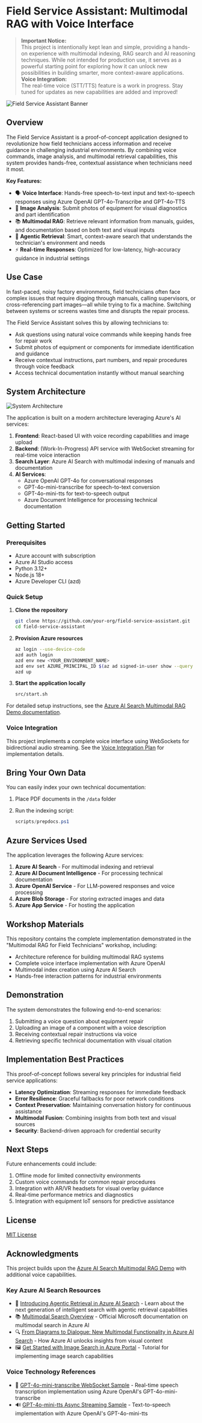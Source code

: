# Field Service Assistant: Multimodal RAG with Voice Interface

> **Important Notice:**  
> This project is intentionally kept lean and simple, providing a hands-on experience with multimodal indexing, RAG search and AI reasoning techniques. While not intended for production use, it serves as a powerful starting point for exploring how it can unlock new possibilities in building smarter, more context-aware applications.
> **Voice Integration:**  
> The real-time voice (STT/TTS) feature is a work in progress. Stay tuned for updates as new capabilities are added and improved!

![Field Service Assistant Banner](docs/images/main_page.png)

## Overview

The Field Service Assistant is a proof-of-concept application designed to revolutionize how field technicians access information and receive guidance in challenging industrial environments. By combining voice commands, image analysis, and multimodal retrieval capabilities, this system provides hands-free, contextual assistance when technicians need it most.

**Key Features:**

- 🗣️ **Voice Interface**: Hands-free speech-to-text input and text-to-speech responses using Azure OpenAI GPT-4o-Transcribe and GPT-4o-TTS
- 📸 **Image Analysis**: Submit photos of equipment for visual diagnostics and part identification
- 📚 **Multimodal RAG**: Retrieve relevant information from manuals, guides, and documentation based on both text and visual inputs
- 🧠 **Agentic Retrieval**: Smart, context-aware search that understands the technician's environment and needs
- ⚡ **Real-time Responses**: Optimized for low-latency, high-accuracy guidance in industrial settings

## Use Case

In fast-paced, noisy factory environments, field technicians often face complex issues that require digging through manuals, calling supervisors, or cross-referencing part images—all while trying to fix a machine. Switching between systems or screens wastes time and disrupts the repair process.

The Field Service Assistant solves this by allowing technicians to:

- Ask questions using natural voice commands while keeping hands free for repair work
- Submit photos of equipment or components for immediate identification and guidance
- Receive contextual instructions, part numbers, and repair procedures through voice feedback
- Access technical documentation instantly without manual searching

## System Architecture

![System Architecture](docs/images/water_damage_citations.png)

The application is built on a modern architecture leveraging Azure's AI services:

1. **Frontend**: React-based UI with voice recording capabilities and image upload
2. **Backend**: (Work-In-Progress) API service with WebSocket streaming for real-time voice interaction
3. **Search Layer**: Azure AI Search with multimodal indexing of manuals and documentation
4. **AI Services**:
   - Azure OpenAI GPT-4o for conversational responses
   - GPT-4o-mini-transcribe for speech-to-text conversion
   - GPT-4o-mini-tts for text-to-speech output
   - Azure Document Intelligence for processing technical documentation

## Getting Started

### Prerequisites

- Azure account with subscription
- Azure AI Studio access
- Python 3.12+
- Node.js 18+
- Azure Developer CLI (azd)

### Quick Setup

1. **Clone the repository**

   ```bash
   git clone https://github.com/your-org/field-service-assistant.git
   cd field-service-assistant
   ```

2. **Provision Azure resources**

   ```bash
   az login --use-device-code
   azd auth login
   azd env new <YOUR_ENVIRONMENT_NAME>
   azd env set AZURE_PRINCIPAL_ID $(az ad signed-in-user show --query id -o tsv)
   azd up
   ```

3. **Start the application locally**

   ```bash
   src/start.sh
   ```

For detailed setup instructions, see the [Azure AI Search Multimodal RAG Demo documentation](docs/Multimodal%20RAG%20Sample%20README.md).

### Voice Integration

This project implements a complete voice interface using WebSockets for bidirectional audio streaming. See the [Voice Integration Plan](docs/voice-integration-plan.md) for implementation details.

## Bring Your Own Data

You can easily index your own technical documentation:

1. Place PDF documents in the `/data` folder
2. Run the indexing script:

   ```powershell
   scripts/prepdocs.ps1
   ```

## Azure Services Used

The application leverages the following Azure services:

1. **Azure AI Search** - For multimodal indexing and retrieval
2. **Azure AI Document Intelligence** - For processing technical documentation
3. **Azure OpenAI Service** - For LLM-powered responses and voice processing
4. **Azure Blob Storage** - For storing extracted images and data
5. **Azure App Service** - For hosting the application

## Workshop Materials

This repository contains the complete implementation demonstrated in the "Multimodal RAG for Field Technicians" workshop, including:

- Architecture reference for building multimodal RAG systems
- Complete voice interface implementation with Azure OpenAI
- Multimodal index creation using Azure AI Search
- Hands-free interaction patterns for industrial environments

## Demonstration

The system demonstrates the following end-to-end scenarios:

1. Submitting a voice question about equipment repair
2. Uploading an image of a component with a voice description
3. Receiving contextual repair instructions via voice
4. Retrieving specific technical documentation with visual citation

## Implementation Best Practices

This proof-of-concept follows several key principles for industrial field service applications:

- **Latency Optimization**: Streaming responses for immediate feedback
- **Error Resilience**: Graceful fallbacks for poor network conditions
- **Context Preservation**: Maintaining conversation history for continuous assistance
- **Multimodal Fusion**: Combining insights from both text and visual sources
- **Security**: Backend-driven approach for credential security

## Next Steps

Future enhancements could include:

1. Offline mode for limited connectivity environments
2. Custom voice commands for common repair procedures
3. Integration with AR/VR headsets for visual overlay guidance
4. Real-time performance metrics and diagnostics
5. Integration with equipment IoT sensors for predictive assistance

## License

[MIT License](LICENSE)

## Acknowledgments

This project builds upon the [Azure AI Search Multimodal RAG Demo](https://github.com/Azure-Samples/azure-ai-search-multimodal-sample) with additional voice capabilities.

### Key Azure AI Search Resources

- 📄 [Introducing Agentic Retrieval in Azure AI Search](https://techcommunity.microsoft.com/blog/azure-ai-services-blog/introducing-agentic-retrieval-in-azure-ai-search/4414677) - Learn about the next generation of intelligent search with agentic retrieval capabilities
- 📚 [Multimodal Search Overview](https://learn.microsoft.com/en-us/azure/search/multimodal-search-overview) - Official Microsoft documentation on multimodal search in Azure AI
- 🔍 [From Diagrams to Dialogue: New Multimodal Functionality in Azure AI Search](https://techcommunity.microsoft.com/blog/azure-ai-services-blog/from-diagrams-to-dialogue-introducing-new-multimodal-functionality-in-azure-ai-s/4413968) - How Azure AI unlocks insights from visual content
- 🖼️ [Get Started with Image Search in Azure Portal](https://learn.microsoft.com/en-us/azure/search/search-get-started-portal-image-search) - Tutorial for implementing image search capabilities

### Voice Technology References

- 🎤 [GPT-4o-mini-transcribe WebSocket Sample](https://gist.github.com/monuminu/a6ab13d03d82e1f1b6ea7a902f6e3803) - Real-time speech transcription implementation using Azure OpenAI's GPT-4o-mini-transcribe
- 🔊 [GPT-4o-mini-tts Async Streaming Sample](https://github.com/Azure-Samples/azure-openai-tts-demo/blob/main/async-streaming-tts-sample.py) - Text-to-speech implementation with Azure OpenAI's GPT-4o-mini-tts
